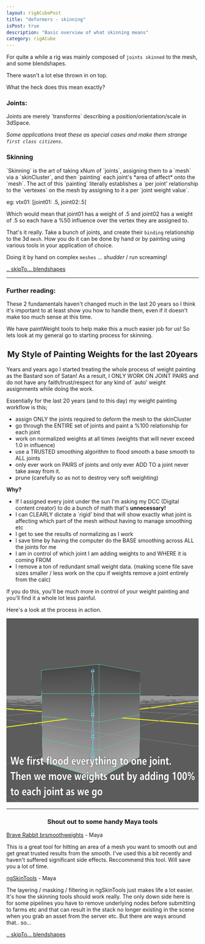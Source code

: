 ```yaml
---
layout: rigACubePost
title: "deformers - skinning"
isPost: true
description: "Basic overview of what skinning means"
category: rigACube
---
```


For quite a while a rig was mainly composed of `joints skinned` to the mesh, 
and some blendshapes. 

There wasn't a lot else thrown in on top. 

What the heck does this mean exactly?

<h3>Joints:</h3>
Joints are merely `transforms` describing a position/orientation/scale in 3dSpace. 

*Some applications treat these as special cases and make them strange `first class citizens`.*

<h3>Skinning</h3>
`Skinning` is the art of taking xNum of `joints`, assigning them to a `mesh` via
a `skinCluster`, and then `painting` each joint's *area of affect* onto the `mesh`.
The act of this `painting` literally establishes a `per joint' relationship 
to the `vertexes` on the mesh by assigning to it a per `joint weight value`. 

eg:  vtx01: [joint01: .5, joint02:.5] 

Which would mean that joint01 has a weight of .5 and joint02 has a weight 
of .5 so each have a %50 influence over the vertex they are assigned to.


That's it really. Take a bunch of joints, and create their `binding` relationship
to the 3d `mesh`. How you do it can be done by hand or by painting using various
tools in your application of choice.

Doing it by hand on complex `meshes` ... *shudder* / run screaming!

[.. skipTo... blendshapes](2019-09-18-blendsahpes.md)


<hr>

<h3>Further reading:</h3>
These 2 fundamentals haven't changed much in the last 20 years so I think 
it's important to at least show you how to handle them, even if it doesn't 
make too much sense at this time.

We have paintWeight tools to help make this a much easier job for us! So lets
look at my general go to starting process for skinning.   

<center><h2>My Style of Painting Weights for the last 20years</h2></center>
Years and years ago I started treating the whole process of weight painting as
the Bastard son of Satan! As a result, I ONLY WORK ON JOINT PAIRS and do not
have any faith/trust/respect for any kind of `auto' weight assignments 
while doing the work.

Essentially for the last 20 years (and to this day) my weight painting workflow is this;

- assign ONLY the joints required to deform the mesh to the skinCluster
- go through the ENTIRE set of joints and paint a %100 relationship for each joint
- work on normalized weights at all times (weights that will never exceed 1.0 in influence)
- use a TRUSTED smoothing algorithm to flood smooth a base smooth to ALL joints
- only ever work on PAIRS of joints and only ever ADD TO a joint never take away from it.
- prune (carefully so as not to destroy very soft weighting)

**Why?**

- If I assigned every joint under the sun I'm asking my DCC (Digital content creator)
to do a bunch of math that's **unnecessary!**
- I can CLEARLY dictate a `rigid' bind that will show exactly what joint 
is affecting which part of the mesh without having to manage smoothing etc
- I get to see the results of normalizing as I work
- I save time by having the computer do the BASE smoothing across ALL the joints
for me
- I am in control of which joint I am adding weights to and WHERE it is coming FROM
- I remove a ton of redundant small weight data. (making scene file save 
sizes smaller / less work on the cpu if weights remove a joint entirely from the calc)
 
If you do this, you'll be much more in control of your weight painting and 
you'll find it a whole lot less painful.

Here's a look at the process in action.

<img src="/assets/examples/cubeSkin.gif" width="640" height="480" alt="cubeSkin">


<hr>

<center><h3>Shout out to some handy Maya tools</h3></center>

[Brave Rabbit brsmoothweights](http://www.braverabbit.com/brsmoothweights/) - Maya

This is a great tool for hitting an area of a mesh you want to smooth out
and get great trusted results from the smooth. I've used this a bit recently
and haven't suffered significant side effects. Reccommend this tool. Will
save you a lot of time. 

[ngSkinTools](https://www.ngskintools.com/) - Maya

The layering / masking / filtering in ngSkinTools just makes life a lot easier.
It's how the skinning tools should work really. The only down side here is 
for some pipelines you have to remove underlying nodes before submitting to farms
etc and that can result in the stack no longer existing in the scene when you
grab an asset from the server etc. But there are ways around that.. so...


[.. skipTo... blendshapes](2019-09-18-blendsahpes.md)
